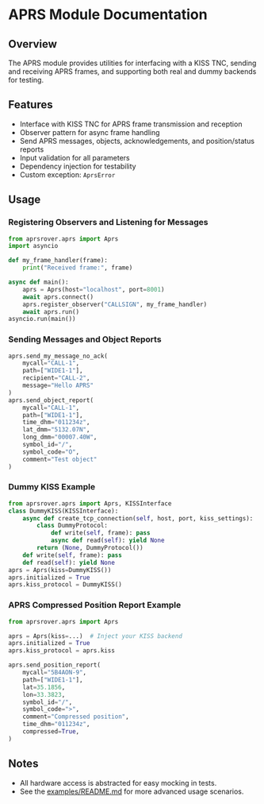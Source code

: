 # APRS Module Documentation

## Overview
The APRS module provides utilities for interfacing with a KISS TNC, sending and receiving APRS frames, and supporting both real and dummy backends for testing.

## Features
- Interface with KISS TNC for APRS frame transmission and reception
- Observer pattern for async frame handling
- Send APRS messages, objects, acknowledgements, and position/status reports
- Input validation for all parameters
- Dependency injection for testability
- Custom exception: `AprsError`

## Usage
### Registering Observers and Listening for Messages
```python
from aprsrover.aprs import Aprs
import asyncio

def my_frame_handler(frame):
    print("Received frame:", frame)

async def main():
    aprs = Aprs(host="localhost", port=8001)
    await aprs.connect()
    aprs.register_observer("CALLSIGN", my_frame_handler)
    await aprs.run()
asyncio.run(main())
```

### Sending Messages and Object Reports
```python
aprs.send_my_message_no_ack(
    mycall="CALL-1",
    path=["WIDE1-1"],
    recipient="CALL-2",
    message="Hello APRS"
)
aprs.send_object_report(
    mycall="CALL-1",
    path=["WIDE1-1"],
    time_dhm="011234z",
    lat_dmm="5132.07N",
    long_dmm="00007.40W",
    symbol_id="/",
    symbol_code="O",
    comment="Test object"
)
```

### Dummy KISS Example
```python
from aprsrover.aprs import Aprs, KISSInterface
class DummyKISS(KISSInterface):
    async def create_tcp_connection(self, host, port, kiss_settings):
        class DummyProtocol:
            def write(self, frame): pass
            async def read(self): yield None
        return (None, DummyProtocol())
    def write(self, frame): pass
    def read(self): yield None
aprs = Aprs(kiss=DummyKISS())
aprs.initialized = True
aprs.kiss_protocol = DummyKISS()
```

### APRS Compressed Position Report Example

```python
from aprsrover.aprs import Aprs

aprs = Aprs(kiss=...)  # Inject your KISS backend
aprs.initialized = True
aprs.kiss_protocol = aprs.kiss

aprs.send_position_report(
    mycall="5B4AON-9",
    path=["WIDE1-1"],
    lat=35.1856,
    lon=33.3823,
    symbol_id="/",
    symbol_code=">",
    comment="Compressed position",
    time_dhm="011234z",
    compressed=True,
)
```

## Notes
- All hardware access is abstracted for easy mocking in tests.
- See the [examples/README.md](../examples/README.md) for more advanced usage scenarios.
